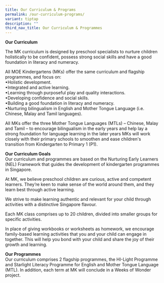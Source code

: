 ```yaml
---
title: Our Curriculum & Programs
permalink: /our-curriculum-programs/
variant: tiptap
description: ""
third_nav_title: Our Curriculum & Programmes
---
```

<p><strong>Our Curriculum</strong>
</p>
<p>The MK curriculum is designed by preschool specialists to nurture children
holistically to be confident, possess strong social skills and have a good
foundation in literacy and numeracy.</p>
<p></p>
<p>All MOE Kindergartens (MKs) offer the same curriculum and flagship programmes,
and focus on:
<br>•Holistic development.
<br>•Integrated and active learning.
<br>•Learning through purposeful play and quality interactions.
<br>•Developing confidence and social skills.
<br>•Building a good foundation in literacy and numeracy.
<br>•Nurturing bilingualism in English and Mother Tongue Language (i.e. Chinese,
Malay and Tamil languages).</p>
<p></p>
<p>All MKs offer the three Mother Tongue Languages (MTLs) – Chinese, Malay
and Tamil – to encourage bilingualism in the early years and help lay a
strong foundation for language learning in the later years MKs will work
closely with their primary schools to smoothen and ease children's transition
from Kindergarten to Primary 1 (P1).</p>
<p></p>
<p><strong>Our Curriculum Goals</strong>
<br>Our curriculum and programmes are based on the Nurturing Early Learners
(NEL) Framework that guides the development of kindergarten programmes
in Singapore.</p>
<p></p>
<p>At MK, we believe preschool children are curious, active and competent
learners. They’re keen to make sense of the world around them, and they
learn best through active learning.</p>
<p></p>
<p>We strive to make learning authentic and relevant for your child through
activities with a distinctive Singapore flavour.</p>
<p></p>
<p>Each MK class comprises up to 20 children, divided into smaller groups
for specific activities.</p>
<p></p>
<p>In place of giving workbooks or worksheets as homework, we encourage family-based
learning activities that you and your child can engage in together. This
will help you bond with your child and share the joy of their growth and
learning.</p>
<p></p>
<p><strong>Our Programmes</strong>
<br>Our curriculum comprises 2 flagship programmes, the HI-Light Programme
and Starlight Literacy Programme for English and Mother Tongue Language
(MTL). In addition, each term at MK will conclude in a Weeks of Wonder
project.</p>
<p></p>
<p></p>
<p></p>